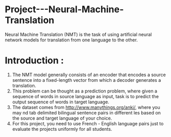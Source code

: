 # Project---Neural-Machine-Translation
Neural Machine Translation (NMT) is the task of using artificial neural network models for translation from one language to the other.

# Introduction :
1. The NMT model generally consists of an encoder that encodes a source sentence into a fixed-length vector from which
a decoder generates a translation.
2. This problem can be thought as a prediction problem, where given a sequence of words in source language as input,
task is to predict the output sequence of words in target language.
3. The dataset comes from http://www.manythings.org/anki/, where you may nd tab delimited bilingual sentence pairs in
different les based on the source and target language of your choice.
4. For this project, you need to use French - English language pairs just to evaluate the projects uniformly for all students.
